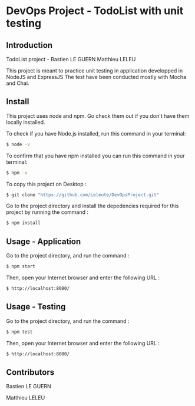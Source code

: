# DevOps Project - TodoList with unit testing

## Introduction 
TodoList project - Bastien LE GUERN Matthieu LELEU

This project is meant to practice unit testing in application developped in NodeJS and ExpressJS
The test have been conducted mostly with Mocha and Chai. 


## Install 
This project uses node and npm. Go check them out if you don't have them locally installed.

To check if you have Node.js installed, run this command in your terminal: 

```sh
$ node -v
```

To confirm that you have npm installed you can run this command in your terminal:

```sh
$ npm -v
```

To copy this project on Desktop :

```sh
$ git clone "https://github.com/Leleute/DevOpsProject.git"
```
Go to the project directory and install the depedencies required for this project by running the command : 

```sh
$ npm install
```

## Usage - Application
Go to the project directory, and run the command : 

```sh
$ npm start
```

Then, open your Internet browser and enter the following URL :
 ```sh
$ http://localhost:8080/
```

## Usage - Testing
Go to the project directory, and run the command : 

```sh
$ npm test
```

Then, open your Internet browser and enter the following URL :
 ```sh
$ http://localhost:8080/
```

## Contributors
Bastien LE GUERN

Matthieu LELEU